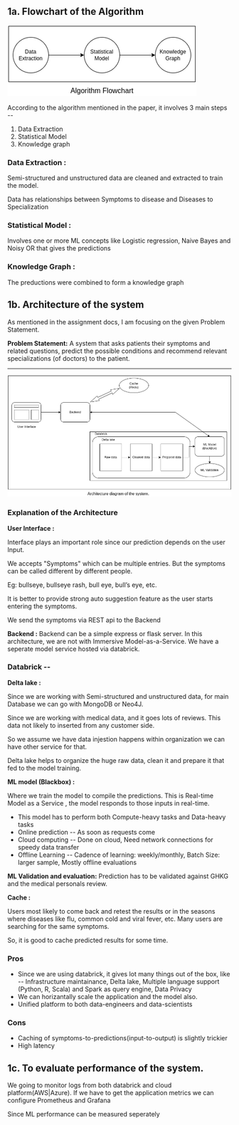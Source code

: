 ## 1a. Flowchart of the Algorithm
![Algorithm Flowchart](./Algorithm-Flowchart.png)

According to the algorithm mentioned in the paper, it involves 3 main steps --
1. Data Extraction
2. Statistical Model
3. Knowledge graph

### Data Extraction :
Semi-structured and unstructured data are cleaned and extracted to train the model.

Data has relationships between Symptoms to disease and Diseases to Specialization

### Statistical Model :
Involves one or more ML concepts like Logistic regression, Naive Bayes and Noisy OR that gives the predictions

### Knowledge Graph :
The preductions were combined to form a knowledge graph

## 1b. Architecture of the system

As mentioned in the assignment docs, I am focusing on the given Problem Statement.

__Problem Statement:__ A system that asks patients their symptoms and
related questions, predict the possible conditions and recommend relevant specializations (of doctors) to the patient.

---

![Architecture of the system](./Architecture.png)

### Explanation of the Architecture

__User Interface :__

Interface plays an important role since our prediction depends on the user Input.

We accepts "Symptoms" which can be multiple entries.
But the symptoms can be called different by different people.

Eg: bullseye, bullseye rash, bull eye, bull’s eye, etc.

It is better to provide strong auto suggestion feature as the user starts entering the symptoms.

We send the symptoms via REST api to the Backend


__Backend :__
Backend can be a simple express or flask server. In this architecture, we are not with Immersive Model-as-a-Service. We have a seperate model service hosted via databrick.

### Databrick --
__Delta lake :__

Since we are working with Semi-structured and unstructured data, for main Database we can go with MongoDB or Neo4J.

Since we are working with medical data, and it goes lots of reviews. This data not likely to inserted from any customer side.

So we assume we have data injestion happens within organization we can have other service for that.

Delta lake helps to organize the huge raw data, clean it and prepare it that fed to the model training.

__ML model (Blackbox) :__

Where we train the model to compile the predictions. This is Real-time Model as a Service , the model responds to those inputs in real-time.

- This model has to perform both Compute-heavy tasks and Data-heavy tasks
- Online prediction -- As soon as requests come
- Cloud computing -- Done on cloud, Need network connections for speedy data transfer
- Offline Learning -- Cadence of learning: weekly/monthly, Batch Size: larger sample, Mostly offline evaluations

__ML Validation and evaluation:__
Prediction has to be validated against GHKG and the medical personals review.

__Cache :__

Users most likely to come back and retest the results or in the seasons where diseases like flu, common cold and viral fever, etc.
Many users are searching for the same symptoms.

So, it is good to cache predicted results for some time.

### Pros
- Since we are using databrick, it gives lot many things out of the box, like -- Infrastructure maintainance, Delta lake, Multiple language support (Python, R, Scala) and Spark as query engine,
Data Privacy
- We can horizantally scale the application and the model also.
- Unified platform to both data-engineers and data-scientists


### Cons
- Caching of symptoms-to-predictions(input-to-output) is slightly trickier
- High latency

## 1c. To evaluate performance of the system.

We going to monitor logs from both databrick and cloud platform(AWS|Azure).
If we have to get the application metrics we can configure Prometheus and Grafana

Since ML performance can be measured seperately